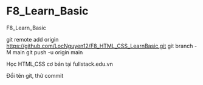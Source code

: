 # F8_Learn_Basic
F8_Learn_Basic

git remote add origin https://github.com/LocNguyen12/F8_HTML_CSS_LearnBasic.git
git branch -M main
git push -u origin main

Học HTML,CSS cơ bản tại fullstack.edu.vn

Đổi tên git, thử commit